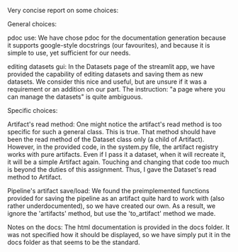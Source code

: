 Very concise report on some choices:

General choices:

pdoc use: We have chose pdoc for the documentation generation because it
    supports google-style docstrings (our favourites), and because it is
    simple to use, yet sufficient for our needs.

editing datasets gui: In the Datasets page of the streamlit app, we have
    provided the capability of editing datasets and saving them as
    new datasets. We consider this nice and useful, but are unsure if it was
    a requirement or an addition on our part. The instruction: "a page where
    you can manage the datasets" is quite ambiguous.


Specific choices:

Artifact's read method: One might notice the artifact's read method is too specific
    for such a general class. This is true. That method should have been the read method
    of the Dataset class only (a child of Artifact). However, in the provided code,
    in the system.py file, the artifact registry works with pure artifacts. Even if I pass it a dataset,
    when it will recreate it, it will be a simple Artifact again. Touching and changing that code too much
    is beyond the duties of this assignment. Thus, I gave the Dataset's read method to Artifact.

Pipeline's artifact save/load: We found the preimplemented functions provided for saving the pipeline
    as an artifact quite hard to work with (also rather underdocumented), so we have created our own.
    As a result, we ignore the 'artifacts' method, but use the 'to_artifact' method we made.


Notes on the docs: The html documentation is provided in the docs folder. It was not specified
    how it should be displayed, so we have simply put it in the docs folder as that seems to be the
    standard.

